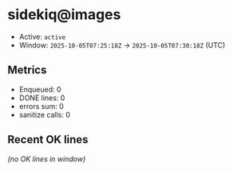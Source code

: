 # sidekiq@images

- Active: `active`
- Window: `2025-10-05T07:25:18Z` → `2025-10-05T07:30:18Z` (UTC)

## Metrics
- Enqueued: 0
- DONE lines: 0
- errors sum: 0
- sanitize calls: 0

## Recent OK lines
_(no OK lines in window)_
